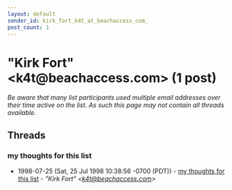```yaml
---
layout: default
sender_id: kirk_fort_k4t_at_beachaccess_com_
post_count: 1
---
```


# "Kirk Fort" <k4t<span>@</span>beachaccess.com> (1 post)

_Be aware that many list participants used multiple email addresses over their time active on the list. As such this page may not contain all threads available._

## Threads

### my thoughts for this list
+ 1998-07-25 (Sat, 25 Jul 1998 10:38:56 -0700 (PDT)) - [my thoughts for this list](/archive/1998/07/95d868129220aaecf3ed94dc8b2a6e886bee9a65a4e1e838ce5bc07505c88f80) - _"Kirk Fort" \<k4t@beachaccess.com\>_

